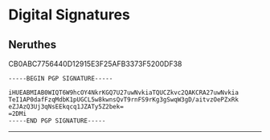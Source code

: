 # Digital Signatures

## Neruthes

CB0ABC7756440D12915E3F25AFB3373F5200DF38

```
-----BEGIN PGP SIGNATURE-----

iHUEABMIAB0WIQT6W9hcOY4NkrKGQ7U27uwNvkiaTQUCZkvc2QAKCRA27uwNvkia
TeI1AP0dafFzqMdbK1pUGCL5w8kwnsQvT9rnFS9rKg3gSwqW3gD/aitvzOePZxRk
eZJAzQ3Uj3qNsEEkqcq1JZATy5Z2bek=
=2DMi
-----END PGP SIGNATURE-----
```
--------
